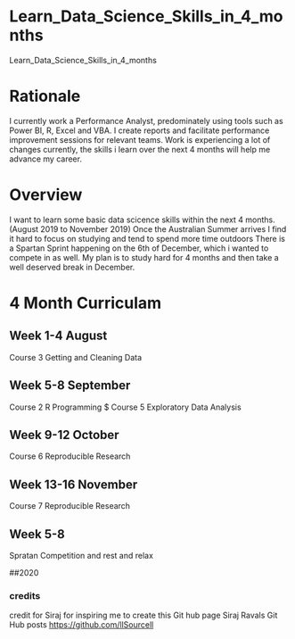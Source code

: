 # Learn_Data_Science_Skills_in_4_months
Learn_Data_Science_Skills_in_4_months

# Rationale
I currently work a Performance Analyst, predominately using tools such as Power BI, R, Excel and VBA.
I create reports and facilitate performance improvement sessions for relevant teams.
Work is experiencing a lot of changes currently, the skills i learn over the next 4 months will help me advance my career.

# Overview
I want to learn some basic data scicence skills within the next 4 months.(August 2019 to November 2019)
Once the Australian Summer arrives I find it hard to focus on studying and tend to spend more time outdoors
There is a Spartan Sprint happening on the 6th of December, which i wanted to compete in as well.
My plan is to study hard for 4 months and then take a well deserved break in December.

# 4 Month Curriculam
## Week 1-4 August
Course 3  Getting and Cleaning Data

## Week 5-8 September
Course 2 R Programming $
Course 5 Exploratory Data Analysis

## Week 9-12 October
Course 6 Reproducible Research

## Week 13-16 November
Course 7 Reproducible Research

## Week 5-8
Spratan Competition and rest and relax

##2020 

### credits
credit for Siraj for inspiring me to create this Git hub page
Siraj Ravals Git Hub posts
https://github.com/llSourcell
